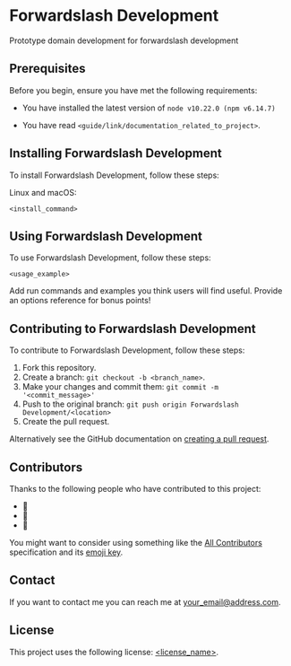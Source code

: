 # Forwardslash Development

Prototype domain development for forwardslash development

## Prerequisites

Before you begin, ensure you have met the following requirements:

<!--- These are just example requirements. Add, duplicate or remove as required --->

- You have installed the latest version of `node v10.22.0 (npm v6.14.7)`

- You have read `<guide/link/documentation_related_to_project>`.

## Installing Forwardslash Development

To install Forwardslash Development, follow these steps:

Linux and macOS:

```
<install_command>
```

## Using Forwardslash Development

To use Forwardslash Development, follow these steps:

```
<usage_example>
```

Add run commands and examples you think users will find useful. Provide an options reference for bonus points!

## Contributing to Forwardslash Development

<!--- If your README is long or you have some specific process or steps you want contributors to follow, consider creating a separate CONTRIBUTING.md file--->

To contribute to Forwardslash Development, follow these steps:

1. Fork this repository.
2. Create a branch: `git checkout -b <branch_name>`.
3. Make your changes and commit them: `git commit -m '<commit_message>'`
4. Push to the original branch: `git push origin Forwardslash Development/<location>`
5. Create the pull request.

Alternatively see the GitHub documentation on [creating a pull request](https://help.github.com/en/github/collaborating-with-issues-and-pull-requests/creating-a-pull-request).

## Contributors

Thanks to the following people who have contributed to this project:

- 📖
- 🐛
- 🐛

You might want to consider using something like the [All Contributors](https://github.com/all-contributors/all-contributors) specification and its [emoji key](https://allcontributors.org/docs/en/emoji-key).

## Contact

If you want to contact me you can reach me at <your_email@address.com>.

## License

<!--- If you're not sure which open license to use see https://choosealicense.com/--->

This project uses the following license: [<license_name>](link).

